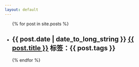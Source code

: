 ```yaml
---
layout: default
---
```



<ul class="post-list">
  {% for post in site.posts %}
    <li>
    	<h2>
			<span class="post-meta">{{ post.date | date_to_long_string }}</span>
      		<a class="post-link" href="{{ post.url }}">{{ post.title }}</a>
      		<span class="post-meta">标签：{{ post.tags }}</span>
      	</h2>
    </li>
  {% endfor %}
</ul>